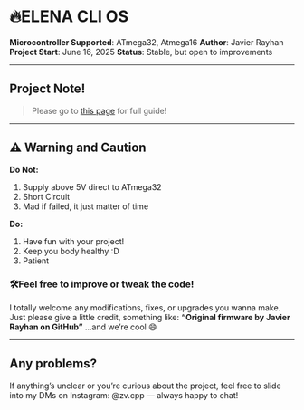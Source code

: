 # 🔥ELENA CLI OS

**Microcontroller Supported**: ATmega32, Atmega16 
**Author**: Javier Rayhan  
**Project Start**: June 16, 2025
**Status**: Stable, but open to improvements

---

## Project Note!
> Please go to [this page](https://docs.javierrayhan.my.id/docs/category/elenacli) for full guide!

---

## ⚠️ Warning and Caution
**Do Not:**
1. Supply above 5V direct to ATmega32
2. Short Circuit 
3. Mad if failed, it just matter of time

**Do:**
1. Have fun with your project!
2. Keep you body healthy :D
3. Patient 

### 🛠️Feel free to improve or tweak the code!
I totally welcome any modifications, fixes, or upgrades you wanna make. Just please give a little credit, something like:
**“Original firmware by Javier Rayhan on GitHub”**
…and we’re cool 😄

---
## Any problems?
If anything’s unclear or you’re curious about the project, feel free to slide into my DMs on Instagram: @zv.cpp — always happy to chat!